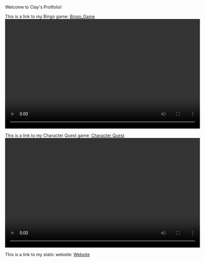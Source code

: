 Welcome to Clay's Protfolio!

This is a link to my Bingo game: [Bingo_Game](https://github.com/claytonius30/bingo_game)
<video width="640" height="360" controls>
  <source src="video1109422799.mp4" type="video/mp4">
  Your browser does not support the video tag.
</video>

This is a link to my Character Quest game: [Character Quest](https://github.com/claytonius30/character_quest)
<video width="640" height="360" controls>
  <source src="video1795529937.mp4" type="video/mp4">
  Your browser does not support the video tag.
</video>


This is a link to my static website: [Website](https://github.com/claytonius30/clay-website)
